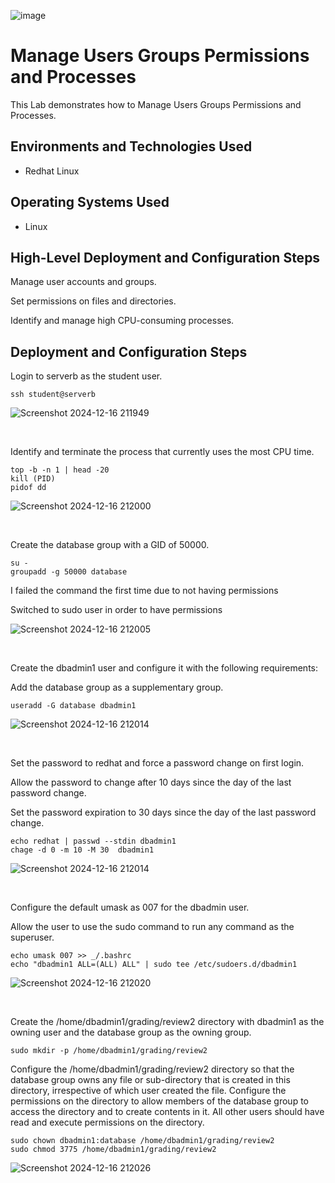<p align="center">
  
![image](https://github.com/user-attachments/assets/2b5498ff-27e0-4018-bbda-a1d319aee2bf)

<h1>Manage Users Groups Permissions and Processes</h1>
This Lab demonstrates how to Manage Users Groups Permissions and Processes.<br />



<h2>Environments and Technologies Used</h2>

- Redhat Linux 
<h2>Operating Systems Used </h2>

- Linux

<h2>High-Level Deployment and Configuration Steps</h2>

Manage user accounts and groups.

Set permissions on files and directories.

Identify and manage high CPU-consuming processes.

 
 

<h2>Deployment and Configuration Steps</h2>


<p>
Login to serverb as the student user.
  
  ```
  ssh student@serverb
  ```

![Screenshot 2024-12-16 211949](https://github.com/user-attachments/assets/d7d2a4f8-fe5b-4c9a-affd-5f217bef29a2)



</p>
<br />


<p>
Identify and terminate the process that currently uses the most CPU time.


  ```  
  top -b -n 1 | head -20
  kill (PID) 
  pidof dd
  ```

![Screenshot 2024-12-16 212000](https://github.com/user-attachments/assets/5b2e4019-1f9b-4c03-b2d7-4f5540ee3330)



</p>
<br />


<p>
Create the database group with a GID of 50000.
  
  ```
  su - 
  groupadd -g 50000 database
  ```
  
I failed the command the first time due to not having permissions 

Switched to sudo user in order to have permissions

![Screenshot 2024-12-16 212005](https://github.com/user-attachments/assets/99d67257-8a16-4df3-a0ad-27d80a2c7f1d)



<br />


<p>
Create the dbadmin1 user and configure it with the following requirements:
  
Add the database group as a supplementary group.

  ```
  useradd -G database dbadmin1

  ```

![Screenshot 2024-12-16 212014](https://github.com/user-attachments/assets/29300a49-2277-40b9-aa9e-12973bc6168d)


</p>
<br />


<p>
Set the password to redhat and force a password change on first login.
  
Allow the password to change after 10 days since the day of the last password change.

Set the password expiration to 30 days since the day of the last password change.


  ```  
  echo redhat | passwd --stdin dbadmin1
  chage -d 0 -m 10 -M 30  dbadmin1
  ```

![Screenshot 2024-12-16 212014](https://github.com/user-attachments/assets/0776e21a-13ca-43fc-b37c-299fc9ebbdcd)

  
</p>
<br />


<p>
Configure the default umask as 007 for the dbadmin user. 
  
Allow the user to use the sudo command to run any command as the superuser.

  ```
  echo umask 007 >> _/.bashrc
  echo "dbadmin1 ALL=(ALL) ALL" | sudo tee /etc/sudoers.d/dbadmin1

```

![Screenshot 2024-12-16 212020](https://github.com/user-attachments/assets/3e34609c-f084-4b3d-9f25-3a84e7a1e6f8)


</p>
<br />


<p>
Create the /home/dbadmin1/grading/review2 directory with dbadmin1 as the owning user and the database group as the owning group.

  ```
  sudo mkdir -p /home/dbadmin1/grading/review2
  ```

Configure the /home/dbadmin1/grading/review2 directory so that the database group owns any file or sub-directory that is created in this directory, irrespective of which user created the file. Configure the permissions on the directory to allow members of the database group to access the directory and to create contents in it. All other users should have read and execute permissions on the directory.

  ```
  sudo chown dbadmin1:database /home/dbadmin1/grading/review2
  sudo chmod 3775 /home/dbadmin1/grading/review2

  ```
  

![Screenshot 2024-12-16 212026](https://github.com/user-attachments/assets/9487d09f-dcab-4b8d-911c-9eee0c24b016)







<br />
